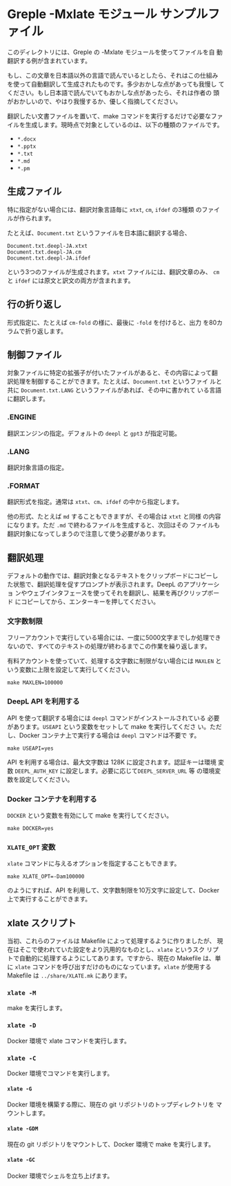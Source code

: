 # Greple -Mxlate モジュール サンプルファイル

このディレクトリには、Greple の -Mxlate モジュールを使ってファイルを自
動翻訳する例が含まれています。

もし、この文章を日本語以外の言語で読んでいるとしたら、それはこの仕組み
を使って自動翻訳して生成されたものです。多少おかしな点があっても我慢し
てください。もし日本語で読んでいてもおかしな点があったら、それは作者の
頭がおかしいので、やはり我慢するか、優しく指摘してください。

翻訳したい文書ファイルを置いて、make コマンドを実行するだけで必要なファ
イルを生成します。現時点で対象としているのは、以下の種類のファイルです。

- `*.docx`
- `*.pptx`
- `*.txt`
- `*.md`
- `*.pm`

## 生成ファイル

特に指定がない場合には、翻訳対象言語毎に `xtxt`, `cm`, `ifdef` の3種類
のファイルが作られます。

たとえば、`Document.txt` というファイルを日本語に翻訳する場合、

    Document.txt.deepl-JA.xtxt
    Document.txt.deepl-JA.cm
    Document.txt.deepl-JA.ifdef

という3つのファイルが生成されます。`xtxt` ファイルには、翻訳文章のみ、
`cm` と `ifdef` には原文と訳文の両方が含まれます。

## 行の折り返し

形式指定に、たとえば `cm-fold` の様に、最後に `-fold` を付けると、出力
を80カラムで折り返します。

## 制御ファイル

対象ファイルに特定の拡張子が付いたファイルがあると、その内容によって翻
訳処理を制御することができます。たとえば、`Document.txt` というファイ
ルと共に `Document.txt.LANG` というファイルがあれば、その中に書かれて
いる言語に翻訳します。

### .ENGINE

翻訳エンジンの指定。デフォルトの `deepl` と `gpt3` が指定可能。

### .LANG

翻訳対象言語の指定。

### .FORMAT

翻訳形式を指定。通常は `xtxt`、`cm`、`ifdef` の中から指定します。

他の形式、たとえば `md` することもできますが、その場合は `xtxt` と同様
の内容になります。ただ `.md` で終わるファイルを生成すると、次回はその
ファイルも翻訳対象になってしまうので注意して使う必要があります。

## 翻訳処理

デフォルトの動作では、翻訳対象となるテキストをクリップボードにコピーし
た状態で、翻訳処理を促すプロンプトが表示されます。DeepL のアプリケーショ
ンやウェブインタフェースを使ってそれを翻訳し、結果を再びクリップボード
にコピーしてから、エンターキーを押してください。

### 文字数制限

フリーアカウントで実行している場合には、一度に5000文字までしか処理でき
ないので、すべてのテキストの処理が終わるまでこの作業を繰り返します。

有料アカウントを使っていて、処理する文字数に制限がない場合には `MAXLEN`
という変数に上限を設定して実行してください。

    make MAXLEN=100000

### DeepL API を利用する

API を使って翻訳する場合には `deepl` コマンドがインストールされている
必要があります。`USEAPI` という変数をセットして make を実行してくださ
い。ただし、Docker コンテナ上で実行する場合は `deepl` コマンドは不要で
す。

    make USEAPI=yes

API を利用する場合は、最大文字数は 128K に設定されます。認証キーは環境
変数 `DEEPL_AUTH_KEY` に設定します。必要に応じて`DEEPL_SERVER_URL` 等
の環境変数を設定してください。

### Docker コンテナを利用する

`DOCKER` という変数を有効にして make を実行してください。

    make DOCKER=yes

### `XLATE_OPT` 変数

`xlate` コマンドに与えるオプションを指定することもできます。

    make XLATE_OPT=-Dam100000

のようにすれば、API を利用して、文字数制限を10万文字に設定して、Docker
上で実行することができます。

## xlate スクリプト

当初、これらのファイルは Makefile によって処理するように作りましたが、
現在はそこで使われていた設定をより汎用的なものとし、`xlate` というスク
リプトで自動的に処理するようにしてあります。ですから、現在の Makefile
は、単に `xlate` コマンドを呼び出すだけのものになっています。`xlate`
が使用する Makefile は `../share/XLATE.mk` にあります。

### `xlate -M`

make を実行します。

### `xlate -D`

Docker 環境で xlate コマンドを実行します。

### `xlate -C`

Docker 環境でコマンドを実行します。

#### `xlate -G`

Docker 環境を構築する際に、現在の git リポジトリのトップディレクトリを
マウントします。

#### `xlate -GDM`

現在の git リポジトリをマウントして、Docker 環境で make を実行します。

#### `xlate -GC`

Docker 環境でシェルを立ち上げます。
